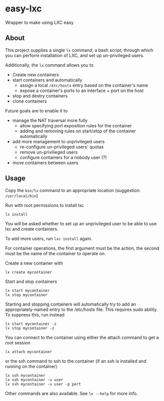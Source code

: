 # easy-lxc

Wrapper to make using LXC easy

## About

This project supplies a single `lx` command, a bash script, through which you can perform installation of LXC, and set up un-privileged users.

Additionally, the `lx` command allows you to

* Create new containers
* start containers and automatically
	* assign a local `/etc/hosts` entry based on the container's name
	* expose a container's ports to an interface + port on the host
* stop and destry containers
* clone containers

Future goals are to enable it to

* manage the NAT traversal more fully
	* allow specifying port exposition rules for the container
	* adding and removing rules on start/stop of the container automatically
* add more management to unprivileged users
	* re-configure un-privileged users' quotas
	* remove un-privilieged users
	* configure containers for a nobody user (?)
* move containers between users

## Usage

Copy the `bin/lx` command to an appropriate location (suggestion: `/usr/local/bin`)

Run with root permissions to install lxc

	lx install

You will be asked whether to set up an unprivileged user to be able to use lxc and create containers.

To add more users, run `lxc install` again.

For container operations, the first argument must be the action, the second must be the name of the container to operate on.

Create a new container with

	lx create mycontainer

Start and stop containers

	lx start mycontainer
	lx stop mycontainer

Starting and stopping containers will automatically try to add an appropriately-named entry to the /etc/hosts file. This requires sudo ability. To suppress this, run instead

	lx start mycontainer -z
	lx stop mycontainer -z

You can connect to the container using either the attach command to get a root session

	lx attach mycontainer

or the ssh command to ssh to the container (if an ssh is installed and running on the container)

	lx ssh mycontainer
	lx ssh mycontainer -u user
	lx ssh mycontainer -u user -p port

Other commands are also available. See `lx --help` for more info.
